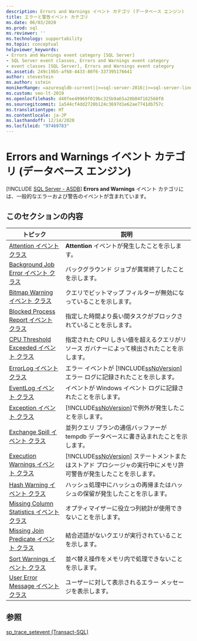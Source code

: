 ```yaml
---
description: Errors and Warnings イベント カテゴリ (データベース エンジン)
title: エラーと警告イベント カテゴリ
ms.date: 06/03/2020
ms.prod: sql
ms.reviewer: ''
ms.technology: supportability
ms.topic: conceptual
helpviewer_keywords:
- Errors and Warnings event category [SQL Server]
- SQL Server event classes, Errors and Warnings event category
- event classes [SQL Server], Errors and Warnings event category
ms.assetid: 249c19b5-af68-4433-80f6-337395176641
author: stevestein
ms.author: sstein
monikerRange: =azuresqldb-current||>=sql-server-2016||>=sql-server-linux-2017||=azuresqldb-mi-current
ms.custom: seo-lt-2019
ms.openlocfilehash: d40fee49969f019bc325b9a65a28b04f162560f8
ms.sourcegitcommit: 1a544cf4dd2720b124c3697d1e62ae7741db757c
ms.translationtype: HT
ms.contentlocale: ja-JP
ms.lasthandoff: 12/14/2020
ms.locfileid: "97469783"
---
```

# <a name="errors-and-warnings-event-category-database-engine"></a>Errors and Warnings イベント カテゴリ (データベース エンジン)
[!INCLUDE [SQL Server - ASDB](../../includes/applies-to-version/sql-asdb.md)]
  **Errors and Warnings** イベント カテゴリには、一般的なエラーおよび警告のイベントが含まれています。  
  
## <a name="in-this-section"></a>このセクションの内容  
  
|トピック|説明|  
|-----------|-----------------|  
|[Attention イベント クラス](../../relational-databases/event-classes/attention-event-class.md)|**Attention** イベントが発生したことを示します。|  
|[Background Job Error イベント クラス](../../relational-databases/event-classes/background-job-error-event-class.md)|バックグラウンド ジョブが異常終了したことを示します。|  
|[Bitmap Warning イベント クラス](../../relational-databases/event-classes/bitmap-warning-event-class.md)|クエリでビットマップ フィルターが無効になっていることを示します。|  
|[Blocked Process Report イベント クラス](../../relational-databases/event-classes/blocked-process-report-event-class.md)|指定した時間より長い間タスクがブロックされていることを示します。|  
|[CPU Threshold Exceeded イベント クラス](../../relational-databases/event-classes/cpu-threshold-exceeded-event-class.md)|指定された CPU しきい値を超えるクエリがリソース ガバナーによって検出されたことを示します。|  
|[ErrorLog イベント クラス](../../relational-databases/event-classes/errorlog-event-class.md)|エラー イベントが [!INCLUDE[ssNoVersion](../../includes/ssnoversion-md.md)] エラー ログに記録されたことを示します。|  
|[EventLog イベント クラス](../../relational-databases/event-classes/eventlog-event-class.md)|イベントが Windows イベント ログに記録されたことを示します。|  
|[Exception イベント クラス](../../relational-databases/event-classes/exception-event-class.md)|[!INCLUDE[ssNoVersion](../../includes/ssnoversion-md.md)]で例外が発生したことを示します。|  
|[Exchange Spill イベント クラス](../../relational-databases/event-classes/exchange-spill-event-class.md)|並列クエリ プランの通信バッファーが tempdb データベースに書き込まれたことを示します。|  
|[Execution Warnings イベント クラス](../../relational-databases/event-classes/execution-warnings-event-class.md)|[!INCLUDE[ssNoVersion](../../includes/ssnoversion-md.md)] ステートメントまたはストアド プロシージャの実行中にメモリ許可警告が発生したことを示します。|  
|[Hash Warning イベント クラス](../../relational-databases/event-classes/hash-warning-event-class.md)|ハッシュ処理中にハッシュの再帰またはハッシュの保留が発生したことを示します。|  
|[Missing Column Statistics イベント クラス](../../relational-databases/event-classes/missing-column-statistics-event-class.md)|オプティマイザーに役立つ列統計が使用できないことを示します。|  
|[Missing Join Predicate イベント クラス](../../relational-databases/event-classes/missing-join-predicate-event-class.md)|結合述語がないクエリが実行されていることを示します。|  
|[Sort Warnings イベント クラス](../../relational-databases/event-classes/sort-warnings-event-class.md)|並べ替え操作をメモリ内で処理できないことを示します。|  
|[User Error Message イベント クラス](../../relational-databases/event-classes/user-error-message-event-class.md)|ユーザーに対して表示されるエラー メッセージを表示します。|  
  
## <a name="see-also"></a>参照  
 [sp_trace_setevent &#40;Transact-SQL&#41;](../../relational-databases/system-stored-procedures/sp-trace-setevent-transact-sql.md)  
  
  
